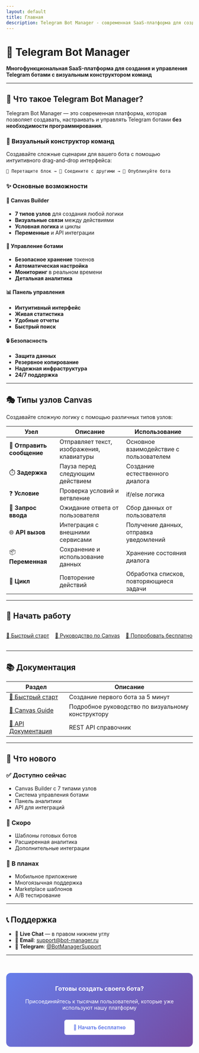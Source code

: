 ```yaml
---
layout: default
title: Главная
description: Telegram Bot Manager - современная SaaS-платформа для создания и управления Telegram ботами
---
```


# 🤖 Telegram Bot Manager


**Многофункциональная SaaS-платформа для создания и управления Telegram ботами с визуальным конструктором команд**

---

## 🎯 Что такое Telegram Bot Manager?

Telegram Bot Manager — это современная платформа, которая позволяет создавать, настраивать и управлять Telegram ботами **без необходимости программирования**. 

### 🎨 Визуальный конструктор команд

Создавайте сложные сценарии для вашего бота с помощью интуитивного drag-and-drop интерфейса:

```
🎯 Перетащите блок → 🔗 Соедините с другими → 🚀 Опубликуйте бота
```

### ✨ Основные возможности

<div class="feature-grid">

<div class="feature-card">
<h4>🎨 Canvas Builder</h4>
<ul>
<li><strong>7 типов узлов</strong> для создания любой логики</li>
<li><strong>Визуальные связи</strong> между действиями</li>
<li><strong>Условная логика</strong> и циклы</li>
<li><strong>Переменные</strong> и API интеграции</li>
</ul>
</div>

<div class="feature-card">
<h4>🤖 Управление ботами</h4>
<ul>
<li><strong>Безопасное хранение</strong> токенов</li>
<li><strong>Автоматическая настройка</strong></li>
<li><strong>Мониторинг</strong> в реальном времени</li>
<li><strong>Детальная аналитика</strong></li>
</ul>
</div>

<div class="feature-card">
<h4>📊 Панель управления</h4>
<ul>
<li><strong>Интуитивный интерфейс</strong></li>
<li><strong>Живая статистика</strong></li>
<li><strong>Удобные отчеты</strong></li>
<li><strong>Быстрый поиск</strong></li>
</ul>
</div>

<div class="feature-card">
<h4>🔒 Безопасность</h4>
<ul>
<li><strong>Защита данных</strong></li>
<li><strong>Резервное копирование</strong></li>
<li><strong>Надежная инфраструктура</strong></li>
<li><strong>24/7 поддержка</strong></li>
</ul>
</div>

</div>

---

## 🎭 Типы узлов Canvas

Создавайте сложную логику с помощью различных типов узлов:

| Узел | Описание | Использование |
|------|----------|---------------|
| 💬 **Отправить сообщение** | Отправляет текст, изображения, клавиатуры | Основное взаимодействие с пользователем |
| ⏱️ **Задержка** | Пауза перед следующим действием | Создание естественного диалога |
| ❓ **Условие** | Проверка условий и ветвление | if/else логика |
| 📝 **Запрос ввода** | Ожидание ответа от пользователя | Сбор данных от пользователя |
| 🌐 **API вызов** | Интеграция с внешними сервисами | Получение данных, отправка уведомлений |
| 📦 **Переменная** | Сохранение и использование данных | Хранение состояния диалога |
| 🔄 **Цикл** | Повторение действий | Обработка списков, повторяющиеся задачи |

---

## 🚀 Начать работу

<div style="display: flex; gap: 1rem; margin: 2rem 0; flex-wrap: wrap;">
  <a href="/quick-start/" class="btn btn-primary">
    📖 Быстрый старт
  </a>
  <a href="/canvas-guide/" class="btn btn-secondary">
    🎨 Руководство по Canvas
  </a>
  <a href="https://bot-manager.ru/register" class="btn btn-purple">
    🚀 Попробовать бесплатно
  </a>
</div>

---

## 📚 Документация

| Раздел | Описание |
|--------|----------|
| [📖 Быстрый старт](/quick-start/) | Создание первого бота за 5 минут |
| [🎨 Canvas Guide](/canvas-guide/) | Подробное руководство по визуальному конструктору |
| [🔌 API Документация](/api/) | REST API справочник |

---

## 🎯 Что нового

### ✅ Доступно сейчас
- Canvas Builder с 7 типами узлов  
- Система управления ботами
- Панель аналитики
- API для интеграций

### 🔄 Скоро
- Шаблоны готовых ботов
- Расширенная аналитика
- Дополнительные интеграции

### 🎯 В планах
- Мобильное приложение
- Многоязычная поддержка
- Marketplace шаблонов
- A/B тестирование

---

## 📞 Поддержка

- 💬 **Live Chat** — в правом нижнем углу
- 📧 **Email**: support@bot-manager.ru
- 📱 **Telegram**: [@BotManagerSupport](https://t.me/BotManagerSupport)

---

<div style="text-align: center; margin: 3rem 0; padding: 2rem; background: linear-gradient(135deg, #667eea 0%, #764ba2 100%); border-radius: 12px; color: white;">
  <h3 style="margin: 0 0 1rem 0;">Готовы создать своего бота?</h3>
  <p style="margin: 0 0 1.5rem 0;">Присоединяйтесь к тысячам пользователей, которые уже используют нашу платформу</p>
  <a href="https://bot-manager.ru/register" style="display: inline-block; padding: 12px 24px; background: white; color: #667eea; text-decoration: none; border-radius: 6px; font-weight: bold;">
    🚀 Начать бесплатно
  </a>
</div>